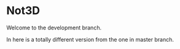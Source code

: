 Not3D
=====

Welcome to the development branch.

In here is a totally different version from the one in master branch.
